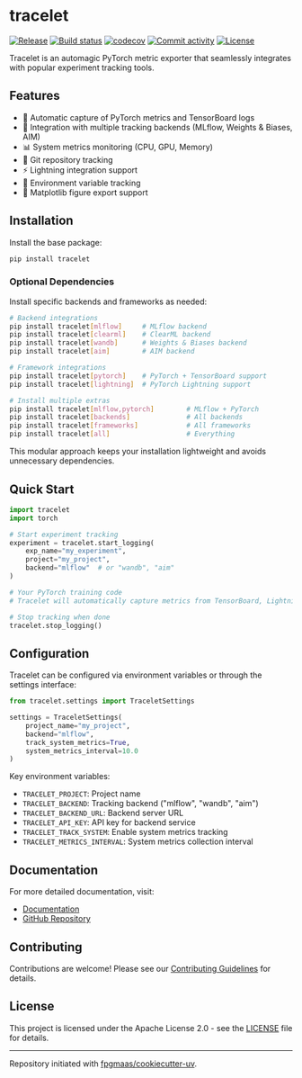 # tracelet

[![Release](https://img.shields.io/github/v/release/prassanna-ravishankar/tracelet)](https://img.shields.io/github/v/release/prassanna-ravishankar/tracelet)
[![Build status](https://img.shields.io/github/actions/workflow/status/prassanna-ravishankar/tracelet/main.yml?branch=main)](https://github.com/prassanna-ravishankar/tracelet/actions/workflows/main.yml?query=branch%3Amain)
[![codecov](https://codecov.io/gh/prassanna-ravishankar/tracelet/branch/main/graph/badge.svg)](https://codecov.io/gh/prassanna-ravishankar/tracelet)
[![Commit activity](https://img.shields.io/github/commit-activity/m/prassanna-ravishankar/tracelet)](https://img.shields.io/github/commit-activity/m/prassanna-ravishankar/tracelet)
[![License](https://img.shields.io/github/license/prassanna-ravishankar/tracelet)](https://img.shields.io/github/license/prassanna-ravishankar/tracelet)

Tracelet is an automagic PyTorch metric exporter that seamlessly integrates with popular experiment tracking tools.

## Features

- 🔄 Automatic capture of PyTorch metrics and TensorBoard logs
- 🤝 Integration with multiple tracking backends (MLflow, Weights & Biases, AIM)
- 📊 System metrics monitoring (CPU, GPU, Memory)
- 📝 Git repository tracking
- ⚡ Lightning integration support
- 🔧 Environment variable tracking
- 🎨 Matplotlib figure export support

## Installation

Install the base package:

```bash
pip install tracelet
```

### Optional Dependencies

Install specific backends and frameworks as needed:

```bash
# Backend integrations
pip install tracelet[mlflow]     # MLflow backend
pip install tracelet[clearml]    # ClearML backend
pip install tracelet[wandb]      # Weights & Biases backend
pip install tracelet[aim]        # AIM backend

# Framework integrations
pip install tracelet[pytorch]    # PyTorch + TensorBoard support
pip install tracelet[lightning]  # PyTorch Lightning support

# Install multiple extras
pip install tracelet[mlflow,pytorch]        # MLflow + PyTorch
pip install tracelet[backends]              # All backends
pip install tracelet[frameworks]            # All frameworks
pip install tracelet[all]                   # Everything
```

This modular approach keeps your installation lightweight and avoids unnecessary dependencies.

## Quick Start

```python
import tracelet
import torch

# Start experiment tracking
experiment = tracelet.start_logging(
    exp_name="my_experiment",
    project="my_project",
    backend="mlflow"  # or "wandb", "aim"
)

# Your PyTorch training code
# Tracelet will automatically capture metrics from TensorBoard, Lightning, etc.

# Stop tracking when done
tracelet.stop_logging()
```

## Configuration

Tracelet can be configured via environment variables or through the settings interface:

```python
from tracelet.settings import TraceletSettings

settings = TraceletSettings(
    project_name="my_project",
    backend="mlflow",
    track_system_metrics=True,
    system_metrics_interval=10.0
)
```

Key environment variables:

- `TRACELET_PROJECT`: Project name
- `TRACELET_BACKEND`: Tracking backend ("mlflow", "wandb", "aim")
- `TRACELET_BACKEND_URL`: Backend server URL
- `TRACELET_API_KEY`: API key for backend service
- `TRACELET_TRACK_SYSTEM`: Enable system metrics tracking
- `TRACELET_METRICS_INTERVAL`: System metrics collection interval

## Documentation

For more detailed documentation, visit:

- [Documentation](https://prassanna-ravishankar.github.io/tracelet/)
- [GitHub Repository](https://github.com/prassanna-ravishankar/tracelet/)

## Contributing

Contributions are welcome! Please see our [Contributing Guidelines](CONTRIBUTING.md) for details.

## License

This project is licensed under the Apache License 2.0 - see the [LICENSE](LICENSE) file for details.

---

Repository initiated with [fpgmaas/cookiecutter-uv](https://github.com/fpgmaas/cookiecutter-uv).
